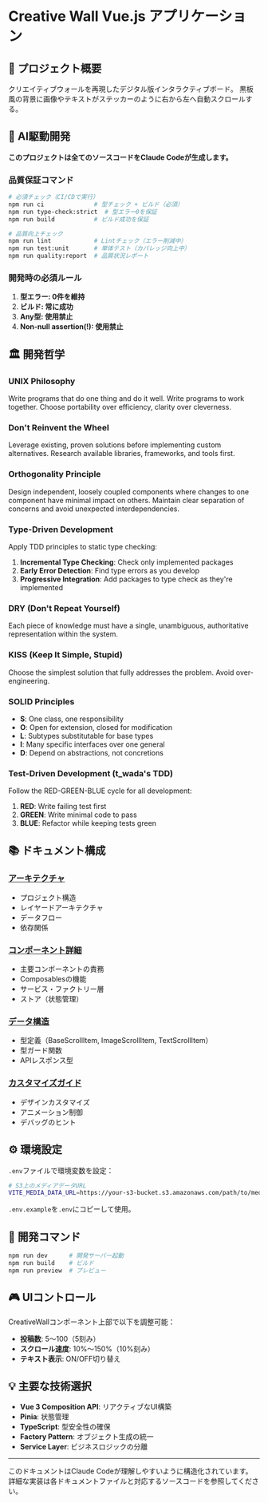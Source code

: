 # Creative Wall Vue.js アプリケーション

## 🎯 プロジェクト概要

クリエイティブウォールを再現したデジタル版インタラクティブボード。
黒板風の背景に画像やテキストがステッカーのように右から左へ自動スクロールする。

## 🤖 AI駆動開発

**このプロジェクトは全てのソースコードをClaude Codeが生成します。**

### 品質保証コマンド

```bash
# 必須チェック（CI/CDで実行）
npm run ci              # 型チェック + ビルド（必須）
npm run type-check:strict  # 型エラー0を保証
npm run build           # ビルド成功を保証

# 品質向上チェック
npm run lint            # Lintチェック（エラー削減中）
npm run test:unit       # 単体テスト（カバレッジ向上中）
npm run quality:report  # 品質状況レポート
```

### 開発時の必須ルール

1. **型エラー: 0件を維持**
2. **ビルド: 常に成功**
3. **Any型: 使用禁止**
4. **Non-null assertion(!): 使用禁止**

## 🏛 開発哲学

### UNIX Philosophy

Write programs that do one thing and do it well. Write programs to work together. Choose portability over efficiency, clarity over cleverness.

### Don't Reinvent the Wheel

Leverage existing, proven solutions before implementing custom alternatives. Research available libraries, frameworks, and tools first.

### Orthogonality Principle

Design independent, loosely coupled components where changes to one component have minimal impact on others. Maintain clear separation of concerns and avoid unexpected interdependencies.

### Type-Driven Development

Apply TDD principles to static type checking:

1. **Incremental Type Checking**: Check only implemented packages
2. **Early Error Detection**: Find type errors as you develop
3. **Progressive Integration**: Add packages to type check as they're implemented

### DRY (Don't Repeat Yourself)

Each piece of knowledge must have a single, unambiguous, authoritative representation within the system.

### KISS (Keep It Simple, Stupid)

Choose the simplest solution that fully addresses the problem. Avoid over-engineering.

### SOLID Principles

- **S**: One class, one responsibility
- **O**: Open for extension, closed for modification
- **L**: Subtypes substitutable for base types
- **I**: Many specific interfaces over one general
- **D**: Depend on abstractions, not concretions

### Test-Driven Development (t_wada's TDD)

Follow the RED-GREEN-BLUE cycle for all development:

1. **RED**: Write failing test first
2. **GREEN**: Write minimal code to pass
3. **BLUE**: Refactor while keeping tests green

## 📚 ドキュメント構成

### [アーキテクチャ](./docs/architecture.md)

- プロジェクト構造
- レイヤードアーキテクチャ
- データフロー
- 依存関係

### [コンポーネント詳細](./docs/components.md)

- 主要コンポーネントの責務
- Composablesの機能
- サービス・ファクトリー層
- ストア（状態管理）

### [データ構造](./docs/data-structures.md)

- 型定義（BaseScrollItem, ImageScrollItem, TextScrollItem）
- 型ガード関数
- APIレスポンス型

### [カスタマイズガイド](./docs/customization.md)

- デザインカスタマイズ
- アニメーション制御
- デバッグのヒント

## ⚙️ 環境設定

`.env`ファイルで環境変数を設定：

```bash
# S3上のメディアデータURL
VITE_MEDIA_DATA_URL=https://your-s3-bucket.s3.amazonaws.com/path/to/media_data.json
```

`.env.example`を`.env`にコピーして使用。

## 🚀 開発コマンド

```bash
npm run dev      # 開発サーバー起動
npm run build    # ビルド
npm run preview  # プレビュー
```

## 🎮 UIコントロール

CreativeWallコンポーネント上部で以下を調整可能：

- **投稿数**: 5〜100（5刻み）
- **スクロール速度**: 10%〜150%（10%刻み）
- **テキスト表示**: ON/OFF切り替え

## 💡 主要な技術選択

- **Vue 3 Composition API**: リアクティブなUI構築
- **Pinia**: 状態管理
- **TypeScript**: 型安全性の確保
- **Factory Pattern**: オブジェクト生成の統一
- **Service Layer**: ビジネスロジックの分離

---

このドキュメントはClaude Codeが理解しやすいように構造化されています。
詳細な実装は各ドキュメントファイルと対応するソースコードを参照してください。
